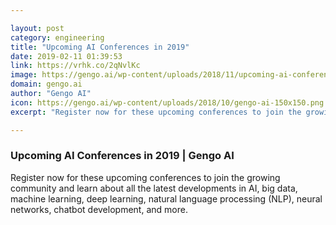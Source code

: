 ```yaml
---

layout: post
category: engineering
title: "Upcoming AI Conferences in 2019"
date: 2019-02-11 01:39:53
link: https://vrhk.co/2qNvlKc
image: https://gengo.ai/wp-content/uploads/2018/11/upcoming-ai-conferences.jpg
domain: gengo.ai
author: "Gengo AI"
icon: https://gengo.ai/wp-content/uploads/2018/10/gengo-ai-150x150.png
excerpt: "Register now for these upcoming conferences to join the growing community and learn about all the latest developments in AI, big data, machine learning, deep learning, natural language processing (NLP), neural networks, chatbot development, and more."

---
```


### Upcoming AI Conferences in 2019 | Gengo AI

Register now for these upcoming conferences to join the growing community and learn about all the latest developments in AI, big data, machine learning, deep learning, natural language processing (NLP), neural networks, chatbot development, and more.